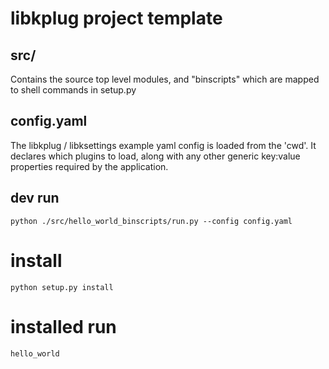 # libkplug project template

## src/

Contains the source top level modules, and "binscripts" which are mapped to shell commands in setup.py

## config.yaml

The libkplug / libksettings example yaml config is loaded from the 'cwd'. It declares which plugins to load,
along with any other generic key:value properties required by the application.

## dev run

    python ./src/hello_world_binscripts/run.py --config config.yaml
    
# install

    python setup.py install
    
# installed run

    hello_world